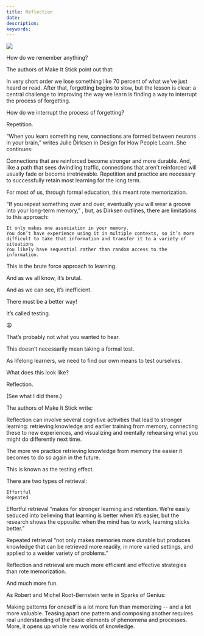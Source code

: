 ```yaml
---
title: Reflection
date:
description:
keywords:
---
```



![](./jarednielsen-solution-.png)

How do we remember anything?

The authors of Make It Stick point out that:

In very short order we lose something like 70 percent of what we’ve just heard or read. After that, forgetting begins to slow, but the lesson is clear: a central challenge to improving the way we learn is finding a way to interrupt the process of forgetting.

How do we interrupt the process of forgetting?

Repetition. 

“When you learn something new, connections are formed between neurons in your brain,” writes Julie Dirksen in Design for How People Learn. She continues: 

Connections that are reinforced become stronger and more durable. And, like a path that sees dwindling traffic, connections that aren’t reinforced will usually fade or become irretrievable. Repetition and practice are necessary to successfully retain most learning for the long term.

For most of us, through formal education, this meant rote memorization.

“If you repeat something over and over, eventually you will wear a groove into your long-term memory,” , but, as Dirksen outlines, there are limitations to this approach: 

    It only makes one association in your memory. 
    You don’t have experience using it in multiple contexts, so it’s more difficult to take that information and transfer it to a variety of situations
    You likely have sequential rather than random access to the information. 

This is the brute force approach to learning. 

And as we all know, it’s brutal.

And as we can see, it’s inefficient. 

There must be a better way! 

It’s called testing. 

😩

That’s probably not what you wanted to hear.

This doesn’t necessarily mean taking a formal test. 

As lifelong learners, we need to find our own means to test ourselves.

What does this look like? 

Reflection.

(See what I did there.)

The authors of Make It Stick write:

Reflection can involve several cognitive activities that lead to stronger learning: retrieving knowledge and earlier training from memory, connecting these to new experiences, and visualizing and mentally rehearsing what you might do differently next time.

The more we practice retrieving knowledge from memory the easier it becomes to do so again in the future.

This is known as the testing effect. 

There are two types of retrieval:

    Effortful
    Repeated

Effortful retrieval “makes for stronger learning and retention. We’re easily seduced into believing that learning is better when it’s easier, but the research shows the opposite: when the mind has to work, learning sticks better.” 

Repeated retrieval “not only makes memories more durable but produces knowledge that can be retrieved more readily, in more varied settings, and applied to a weider variety of problems.” 

Reflection and retrieval are much more efficient and effective strategies than rote memorization. 

And much more fun.

As Robert and Michel Root-Bernstein write in Sparks of Genius:
 
Making patterns for oneself is a lot more fun than memorizing -- and a lot more valuable. Teasing apart one pattern and composing another requires real understanding of the basic elements of phenomena and processes. More, it opens up whole new worlds of knowledge.